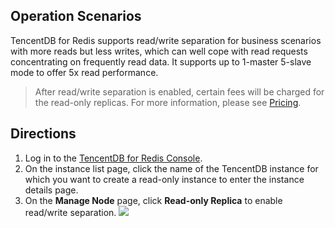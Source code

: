 ## Operation Scenarios
TencentDB for Redis supports read/write separation for business scenarios with more reads but less writes, which can well cope with read requests concentrating on frequently read data. It supports up to 1-master 5-slave mode to offer 5x read performance.

>After read/write separation is enabled, certain fees will be charged for the read-only replicas. For more information, please see [Pricing](https://intl.cloud.tencent.com/document/product/239/9894).

## Directions
1. Log in to the [TencentDB for Redis Console](https://console.cloud.tencent.com/redis).
2. On the instance list page, click the name of the TencentDB instance for which you want to create a read-only instance to enter the instance details page.
3. On the **Manage Node** page, click **Read-only Replica** to enable read/write separation.
![](https://main.qcloudimg.com/raw/31acc5f160e4b4160f9b79a890990200.png)

